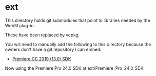 ext
===

This directory holds git submodules that point to libraries needed by the WebM plug-in.

These have been replaced by vcpkg.

You will need to manually add the following to this directory because the owners don't have a git repository I can embed:

* [Premiere CC 2019 (13.0) SDK](https://developer.adobe.com/content/udp/en/apis/creativecloud/premierepro.html)

Now using the Premiere Pro 24.0 SDK at ext/Premiere_Pro_24.0_SDK
